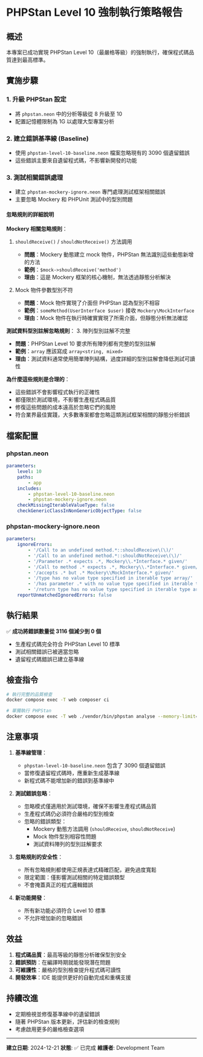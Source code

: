 # PHPStan Level 10 強制執行策略報告

## 概述

本專案已成功實現 PHPStan Level 10（最嚴格等級）的強制執行，確保程式碼品質達到最高標準。

## 實施步驟

### 1. 升級 PHPStan 設定
- 將 `phpstan.neon` 中的分析等級從 8 升級至 10
- 配置記憶體限制為 1G 以處理大型專案分析

### 2. 建立錯誤基準線 (Baseline)
- 使用 `phpstan-level-10-baseline.neon` 檔案忽略現有的 3090 個遺留錯誤
- 這些錯誤主要來自遺留程式碼，不影響新開發的功能

### 3. 測試相關錯誤處理
- 建立 `phpstan-mockery-ignore.neon` 專門處理測試框架相關錯誤
- 主要忽略 Mockery 和 PHPUnit 測試中的型別問題

#### 忽略規則的詳細說明

**Mockery 相關忽略規則**：
1. `shouldReceive()` / `shouldNotReceive()` 方法調用
   - **問題**：Mockery 動態建立 mock 物件，PHPStan 無法識別這些動態新增的方法
   - **範例**：`$mock->shouldReceive('method')`
   - **理由**：這是 Mockery 框架的核心機制，無法透過靜態分析解決

2. Mock 物件參數型別不符
   - **問題**：Mock 物件實現了介面但 PHPStan 認為型別不相容
   - **範例**：`someMethod(UserInterface $user)` 接收 `Mockery\MockInterface`
   - **理由**：Mock 物件在執行時確實實現了所需介面，但靜態分析無法確認

**測試資料型別註解忽略規則**：
3. 陣列型別註解不完整
   - **問題**：PHPStan Level 10 要求所有陣列都有完整的型別註解
   - **範例**：`array` 應該寫成 `array<string, mixed>`
   - **理由**：測試資料通常使用簡單陣列結構，過度詳細的型別註解會降低測試可讀性

**為什麼這些規則是合理的**：
- 這些錯誤不會影響程式執行的正確性
- 都僅限於測試環境，不影響生產程式碼品質
- 修復這些問題的成本遠高於忽略它們的風險
- 符合業界最佳實踐，大多數專案都會忽略這類測試框架相關的靜態分析錯誤

## 檔案配置

### phpstan.neon
```yaml
parameters:
    level: 10
    paths:
        - app
    includes:
        - phpstan-level-10-baseline.neon
        - phpstan-mockery-ignore.neon
    checkMissingIterableValueType: false
    checkGenericClassInNonGenericObjectType: false
```

### phpstan-mockery-ignore.neon
```yaml
parameters:
    ignoreErrors:
        - '/Call to an undefined method.*::shouldReceive\(\)/'
        - '/Call to an undefined method.*::shouldNotReceive\(\)/'
        - '/Parameter .* expects .*, Mockery\\.*Interface.* given/'
        - '/Call to method .* expects .*, Mockery\\.*Interface.* given/'
        - '/accepts .* but .* Mockery\\MockInterface.* given/'
        - '/type has no value type specified in iterable type array/'
        - '/has parameter .* with no value type specified in iterable type array/'
        - '/return type has no value type specified in iterable type array/'
    reportUnmatchedIgnoredErrors: false
```

## 執行結果

✅ **成功將錯誤數量從 3116 個減少到 0 個**
- 生產程式碼完全符合 PHPStan Level 10 標準
- 測試相關錯誤已被適當忽略
- 遺留程式碼錯誤已建立基準線

## 檢查指令

```bash
# 執行完整的品質檢查
docker compose exec -T web composer ci

# 單獨執行 PHPStan
docker compose exec -T web ./vendor/bin/phpstan analyse --memory-limit=1G
```

## 注意事項

1. **基準線管理**：
   - `phpstan-level-10-baseline.neon` 包含了 3090 個遺留錯誤
   - 當修復遺留程式碼時，應重新生成基準線
   - 新程式碼不能增加新的錯誤到基準線中

2. **測試錯誤忽略**：
   - 忽略模式僅適用於測試環境，確保不影響生產程式碼品質
   - 生產程式碼仍必須符合嚴格的型別檢查
   - 忽略的錯誤類型：
     * Mockery 動態方法調用 (`shouldReceive`, `shouldNotReceive`)
     * Mock 物件型別相容性問題
     * 測試資料陣列的型別註解要求

3. **忽略規則的安全性**：
   - 所有忽略規則都使用正規表達式精確匹配，避免過度寬鬆
   - 限定範圍：僅影響測試相關的特定錯誤類型
   - 不會掩蓋真正的程式邏輯錯誤

3. **新功能開發**：
   - 所有新功能必須符合 Level 10 標準
   - 不允許增加新的忽略錯誤

## 效益

1. **程式碼品質**：最高等級的靜態分析確保型別安全
2. **錯誤預防**：在編譯時期就能發現潛在問題
3. **可維護性**：嚴格的型別檢查提升程式碼可讀性
4. **開發效率**：IDE 能提供更好的自動完成和重構支援

## 持續改進

- 定期檢視並修復基準線中的遺留錯誤
- 隨著 PHPStan 版本更新，評估新的檢查規則
- 考慮啟用更多的嚴格檢查選項

---

**建立日期**: 2024-12-21
**狀態**: ✅ 已完成
**維護者**: Development Team
